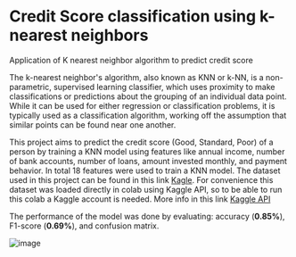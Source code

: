 # Credit Score classification using k-nearest neighbors
Application of K nearest neighbor algorithm to predict credit score

The k-nearest neighbor's algorithm, also known as KNN or k-NN, is a non-parametric, supervised learning classifier, which uses proximity to make classifications or predictions about the grouping of an individual data point. While it can be used for either regression or classification problems, it is typically used as a classification algorithm, working off the assumption that similar points can be found near one another. 

This project aims to predict the credit score (Good, Standard, Poor) of a person by training a KNN model using features like annual income, number of bank accounts, number of loans, amount invested monthly, and payment behavior. In total 18 features were used to train a KNN model. The dataset used in this project can be found in this link [Kagle](https://www.kaggle.com/datasets/clkmuhammed/creditscoreclassification). For convenience this dataset was loaded directly in colab using Kaggle API, so to be able to run this colab a Kaggle account is needed. More info in this link [Kaggle API](https://www.kaggle.com/docs/api)

The performance of the model was done by evaluating: accuracy (**0.85%**), F1-score (**0.69%**), and confusion matrix.

![image](https://user-images.githubusercontent.com/94936606/199116976-48680f59-96a6-4b2b-802d-e8b9ab281d84.png)






